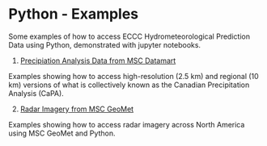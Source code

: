 # Python - Examples

Some examples of how to access ECCC Hydrometeorological Prediction Data using Python, demonstrated with jupyter notebooks.

1. [Precipiation Analysis Data from MSC Datamart](./datamart-capa/)

Examples showing how to access high-resolution (2.5 km) and regional (10 km) versions of what is collectively known as the Canadian Precipitation Analysis (CaPA).  

2. [Radar Imagery from MSC GeoMet](geomet-wms-radar/)

Examples showing how to access radar imagery across North America using MSC GeoMet and Python.  


